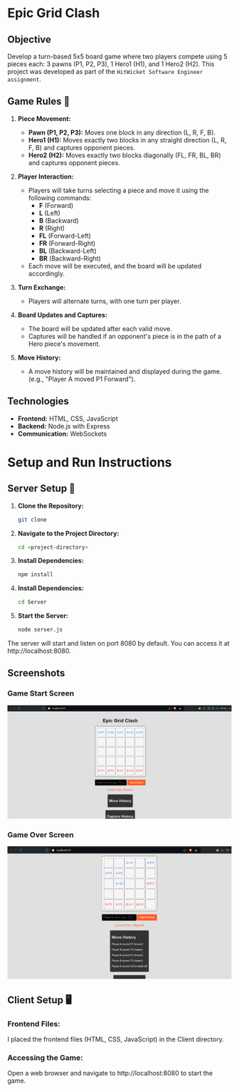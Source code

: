 # Epic Grid Clash 

## Objective
Develop a turn-based 5x5 board game where two players compete using 5 pieces each: 3 pawns (P1, P2, P3), 1 Hero1 (H1), and 1 Hero2 (H2). This project was developed as part of the ```HitWicket Software Engineer assignment```.
## Game Rules 📜

1. **Piece Movement:**
   - **Pawn (P1, P2, P3):** Moves one block in any direction (L, R, F, B).
   - **Hero1 (H1):** Moves exactly two blocks in any straight direction (L, R, F, B) and captures opponent pieces.
   - **Hero2 (H2):** Moves exactly two blocks diagonally (FL, FR, BL, BR) and captures opponent pieces.

2. **Player Interaction:**
   - Players will take turns selecting a piece and move it using the following commands:
     - **F** (Forward)
     - **L** (Left)
     - **B** (Backward)
     - **R** (Right)
     - **FL** (Forward-Left)
     - **FR** (Forward-Right)
     - **BL** (Backward-Left)
     - **BR** (Backward-Right)
   - Each move will be executed, and the board will be updated accordingly.

3. **Turn Exchange:**
   - Players will alternate turns, with one turn per player.

4. **Board Updates and Captures:**
   - The board will be updated after each valid move.
   - Captures will be handled if an opponent's piece is in the path of a Hero piece's movement.

5. **Move History:**
   - A move history will be maintained and displayed during the game. (e.g., "Player A moved P1 Forward").

## Technologies

- **Frontend:** HTML, CSS, JavaScript
- **Backend:** Node.js with Express
- **Communication:** WebSockets

# Setup and Run Instructions

## Server Setup 🚀

1. **Clone the Repository:**
   ```bash
   git clone 
   ```

2. **Navigate to the Project Directory:**

    ```bash
    cd <project-directory>
    ```
3. **Install Dependencies:**

   ```bash
   npm install
   ```
4. **Install Dependencies:**

   ```bash
   cd Server
   ```

5. **Start the Server:**

   ```bash
   node server.js
   ```

The server will start and listen on port 8080 by default. You can access it at http://localhost:8080.

## Screenshots

### Game Start Screen
![Game Start Screen](https://github.com/Utkarshverma7/UTKARSHVERMA_21BCE10269/blob/main/IMAGES/EPIC.png)

### Game Over Screen
![Game Over Screen](https://github.com/Utkarshverma7/UTKARSHVERMA_21BCE10269/blob/main/IMAGES/FINAL.png)


## Client Setup 🖥️
### Frontend Files:

I placed the frontend files (HTML, CSS, JavaScript) in the Client directory.

### Accessing the Game:

Open a web browser and navigate to http://localhost:8080 to start the game.
